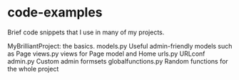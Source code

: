 # code-examples
Brief code snippets that I use in many of my projects.

MyBrilliantProject: the basics.
  models.py           Useful admin-friendly models such as Page
  views.py            views for Page model and Home 
  urls.py             URLconf
  admin.py            Custom admin formsets
  globalfunctions.py  Random functions for the whole project
  

